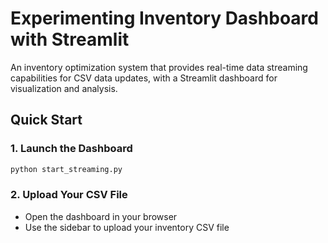 # Experimenting Inventory Dashboard with Streamlit

An inventory optimization system that provides real-time data streaming capabilities for CSV data updates, with a Streamlit dashboard for visualization and analysis.

## Quick Start

### 1. Launch the Dashboard

```bash
python start_streaming.py
```

### 2. Upload Your CSV File

- Open the dashboard in your browser
- Use the sidebar to upload your inventory CSV file